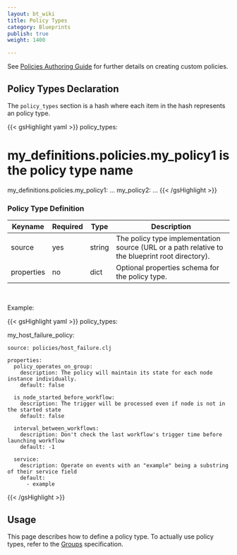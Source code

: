 ```yaml
---
layout: bt_wiki
title: Policy Types
category: Blueprints
publish: true
weight: 1400

---
```


See [Policies Authoring Guide](policies-authoring.html) for further details on creating custom policies.

## Policy Types Declaration

The `policy_types` section is a hash where each item in the hash represents an policy type.

{{< gsHighlight  yaml >}}
policy_types:
  # my_definitions.policies.my_policy1 is the policy type name
  my_definitions.policies.my_policy1:
    ...
  my_policy2:
    ...
{{< /gsHighlight >}}


### Policy Type Definition

Keyname     | Required | Type        | Description
----------- | -------- | ----        | -----------
source      | yes      | string      | The policy type implementation source (URL or a path relative to the blueprint root directory).
properties  | no       | dict        | Optional properties schema for the policy type.


<br>


Example:

{{< gsHighlight  yaml >}}
policy_types:

  my_host_failure_policy:

    source: policies/host_failure.clj

    properties:
      policy_operates_on_group:
        description: The policy will maintain its state for each node instance individually.
        default: false

      is_node_started_before_workflow:
        description: The trigger will be processed even if node is not in the started state
        default: false

      interval_between_workflows:
        description: Don't check the last workflow's trigger time before launching workflow
        default: -1

      service:
        description: Operate on events with an "example" being a substring of their service field
        default:
          - example

{{< /gsHighlight >}}

## Usage
This page describes how to define a policy type. To actually use policy types,
refer to the [Groups](dsl-spec-groups.html) specification.
